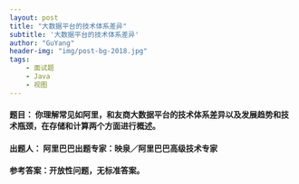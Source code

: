 ```yaml
---
layout: post
title: "大数据平台的技术体系差异"
subtitle: '大数据平台的技术体系差异'
author: "GuYang"
header-img: "img/post-bg-2018.jpg"
tags:    
    - 面试题
    - Java  
    - 视图
---
```


#### **题目**： 你理解常见如阿里，和友商大数据平台的技术体系差异以及发展趋势和技术瓶颈，在存储和计算两个方面进行概述。

#### **出题人**： 阿里巴巴出题专家：映泉／阿里巴巴高级技术专家

#### **参考答案**：开放性问题，无标准答案。